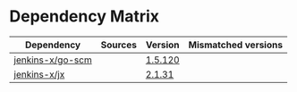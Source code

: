 # Dependency Matrix

Dependency | Sources | Version | Mismatched versions
---------- | ------- | ------- | -------------------
[jenkins-x/go-scm](https://github.com/jenkins-x/go-scm) |  | [1.5.120]() | 
[jenkins-x/jx](https://github.com/jenkins-x/jx) |  | [2.1.31](https://github.com/jenkins-x/jx/releases/tag/v2.1.31) | 
